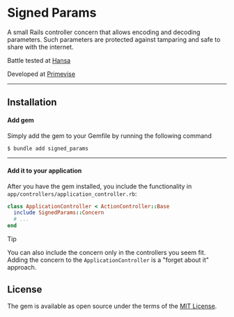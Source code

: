 # Signed Params

A small Rails controller concern that allows encoding and decoding parameters. Such parameters are protected against tamparing and safe to share with the internet.

Battle tested at [Hansa](https://hansahq.com)

Developed at [Primevise](https://primevise.com)

---

## Installation

#### Add gem

Simply add the gem to your Gemfile by running the following command

```bash
$ bundle add signed_params
```

---

#### Add it to your application

After you have the gem installed, you include the functionality in `app/controllers/application_controller.rb`:

```ruby
class ApplicationController < ActionController::Base
  include SignedParams::Concern
  # ...
end
```

> [!TIP]
> You can also include the concern only in the controllers you seem fit. Adding the concern to the `ApplicationController` is a "forget about it" approach.

## License

The gem is available as open source under the terms of the [MIT License](https://opensource.org/licenses/MIT).
